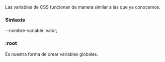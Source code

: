 Las variables de CSS funcionan de manera similar a las que ya conocemos.

### Sintaxis

--nombre-variable: valor;

### :root

Es nuestra forma de crear variables globales.
